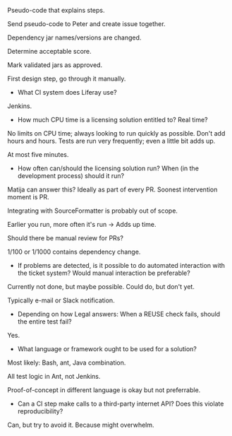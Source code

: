 Pseudo-code that explains steps.

Send pseudo-code to Peter and create issue together.

Dependency jar names/versions are changed.

Determine acceptable score.

Mark validated jars as approved.

First design step, go through it manually.


- What CI system does Liferay use?

Jenkins.

- How much CPU time is a licensing solution entitled to? Real time?

No limits on CPU time; always looking to run quickly as possible. Don't add
hours and hours. Tests are run very frequently; even a little bit adds up.

At most five minutes.

- How often can/should the licensing solution run? When (in the development
  process) should it run?

Matija can answer this? Ideally as part of every PR. Soonest intervention moment
is PR.

Integrating with SourceFormatter is probably out of scope.

Earlier you run, more often it's run -> Adds up time.

Should there be manual review for PRs?

1/100 or 1/1000 contains dependency change.

- If problems are detected, is it possible to do automated interaction with the
  ticket system? Would manual interaction be preferable?

Currently not done, but maybe possible. Could do, but don't yet. 

Typically e-mail or Slack notification.

- Depending on how Legal answers: When a REUSE check fails, should the entire
  test fail?

Yes.

- What language or framework ought to be used for a solution?

Most likely: Bash, ant, Java combination.

All test logic in Ant, not Jenkins.

Proof-of-concept in different language is okay but not preferrable.

- Can a CI step make calls to a third-party internet API? Does this violate
  reproducibility?

Can, but try to avoid it. Because might overwhelm.

